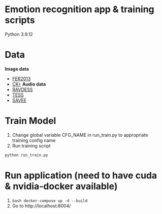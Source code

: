 # Emotion recognition app & training scripts
Python 3.9.12

# Data
**Image data**
- [FER2013](https://www.kaggle.com/competitions/challenges-in-representation-learning-facial-expression-recognition-challenge/data)
- [CK+](https://www.kaggle.com/datasets/shawon10/ckplus)
**Audio data**
- [RAVDESS](https://www.kaggle.com/datasets/uwrfkaggler/ravdess-emotional-speech-audio)
- [TESS](https://www.kaggle.com/datasets/ejlok1/toronto-emotional-speech-set-tess)
- [SAVEE](https://www.kaggle.com/datasets/barelydedicated/savee-database)

# Train Model
1. Change global variable CFG_NAME in run_train.py to appropriate training config name
2. Run training script
```bash
python run_train.py
```

# Run application (need to have cuda & nvidia-docker available)
1) `bash docker-compose up -d --build`
2) Go to http://localhost:8004/

